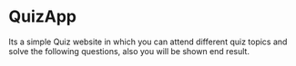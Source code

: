 # QuizApp
Its a simple Quiz website in which you can attend different quiz topics and solve the following questions, also you will be shown end result.   
